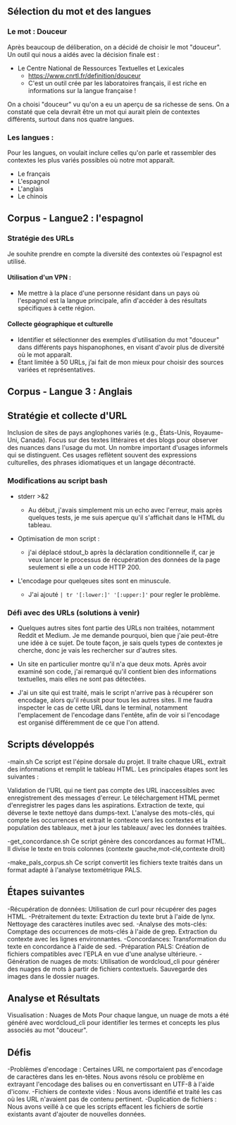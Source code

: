## Sélection du mot et des langues
### Le mot : Douceur
Après beaucoup de déliberation, on a décidé de choisir le mot "douceur".
 Un outil qui nous a aidés avec la décision finale est :
- Le Centre National de Ressources Textuelles et Lexicales
    - https://www.cnrtl.fr/definition/douceur
    - C'est un outil crée par les laboratoires français, il est riche en informations sur la langue française !

On a choisi "douceur" vu qu'on a eu un aperçu de sa richesse de sens. On a constaté que cela devrait être un mot qui aurait plein de contextes différents, surtout dans nos quatre langues.

### Les langues :
Pour les langues, on voulait inclure celles qu'on parle et rassembler des contextes les plus variés possibles où notre mot apparaît.
- Le français
- L'espagnol
- L'anglais
- Le chinois


## Corpus - Langue2 : l'espagnol

### Stratégie des URLs
Je souhite prendre en compte la diversité des contextes où l'espagnol est utilisé.

#### Utilisation d'un VPN :
- Me mettre à la place d'une personne résidant dans un pays où l'espagnol est la langue principale, afin d'accéder à des résultats spécifiques à cette région.
#### Collecte géographique et culturelle
- Identifier et sélectionner des exemples d'utilisation du mot "douceur" dans différents pays hispanophones, en visant d'avoir plus de diversité où le mot apparaît.
- Étant limitée à 50 URLs, j’ai fait de mon mieux pour choisir des sources variées et représentatives.

## Corpus - Langue 3 : Anglais

## Stratégie et collecte d'URL
Inclusion de sites de pays anglophones variés (e.g., États-Unis, Royaume-Uni, Canada).
Focus sur des textes littéraires et des blogs pour observer des nuances dans l'usage du mot. Un nombre important d'usages informels qui se distinguent. Ces usages reflètent souvent des expressions culturelles, des phrases idiomatiques et un langage décontracté.

### Modifications au script bash
- stderr >&2
    - Au début, j'avais simplement mis un echo avec l'erreur, mais après quelques tests, je me suis aperçue qu'il s'affichait dans le HTML du tableau.
- Optimisation de mon script :
    - j'ai déplacé stdout_b après la déclaration conditionnelle if, car je veux lancer le processus de récupération des données de la page seulement si elle a un code HTTP 200.

- L'encodage pour quelqeues sites sont en minuscule.
    - J'ai ajouté `| tr '[:lower:]' '[:upper:]'` pour regler le problème.

### Défi avec des URLs (solutions à venir)
- Quelques autres sites font partie des URLs non traitées, notamment Reddit et Medium. Je me demande pourquoi, bien que j'aie peut-être une idée à ce sujet. De toute façon, je sais quels types de contextes je cherche, donc je vais les rechercher sur d'autres sites.

- Un site en particulier montre qu'il n'a que deux mots. Après avoir examiné son code, j'ai remarqué qu'il contient bien des informations textuelles, mais elles ne sont pas détectées.
- J'ai un site qui est traité, mais le script n'arrive pas à récupérer son encodage, alors qu'il réussit pour tous les autres sites. Il me faudra inspecter le cas de cette URL dans le terminal, notamment l'emplacement de l'encodage dans l'entête, afin de voir si l'encodage est organisé différemment de ce que l'on attend.

## Scripts développés
-main.sh
Ce script est l'épine dorsale du projet. Il traite chaque URL, extrait des informations et remplit le tableau HTML. Les principales étapes sont les suivantes :

Validation de l'URL qui ne tient pas compte des URL inaccessibles avec enregistrement des messages d'erreur. Le téléchargement HTML permet d'enregistrer les pages dans les aspirations. Extraction de texte, qui déverse le texte nettoyé dans dumps-text. L'analyse des mots-clés, qui compte les occurrences et extrait le contexte vers les contextes et la population des tableaux, met à jour les tableaux/ avec les données traitées.

-get_concordance.sh
Ce script génère des concordances au format HTML. Il divise le texte en trois colonnes (contexte gauche,mot-clé,contexte droit)

-make_pals_corpus.sh
Ce script convertit les fichiers texte traités dans un format adapté à l'analyse textométrique PALS. 

## Étapes suivantes
-Récupération de données:
Utilisation de curl pour récupérer des pages HTML.
-Prétraitement du texte:
Extraction du texte brut à l'aide de lynx.
Nettoyage des caractères inutiles avec sed.
-Analyse des mots-clés:
Comptage des occurrences de mots-clés à l'aide de grep.
Extraction du contexte avec les lignes environnantes.
-Concordances:
Transformation du texte en concordance à l'aide de sed.
-Préparation PALS:
Création de fichiers compatibles avec l'EPLA en vue d'une analyse ultérieure.
-Génération de nuages de mots:
Utilisation de wordcloud_cli pour générer des nuages de mots à partir de fichiers contextuels.
Sauvegarde des images dans le dossier nuages.

## Analyse et Résultats

Visualisation : Nuages de Mots
Pour chaque langue, un nuage de mots a été généré avec wordcloud_cli pour identifier les termes et concepts les plus associés au mot "douceur".

## Défis
-Problèmes d'encodage : Certaines URL ne comportaient pas d'encodage de caractères dans les en-têtes. Nous avons résolu ce problème en extrayant l'encodage des balises <meta> ou en convertissant en UTF-8 à l'aide d'iconv.
-Fichiers de contexte vides : Nous avons identifié et traité les cas où les URL n'avaient pas de contenu pertinent.
-Duplication de fichiers : Nous avons veillé à ce que les scripts effacent les fichiers de sortie existants avant d'ajouter de nouvelles données.
